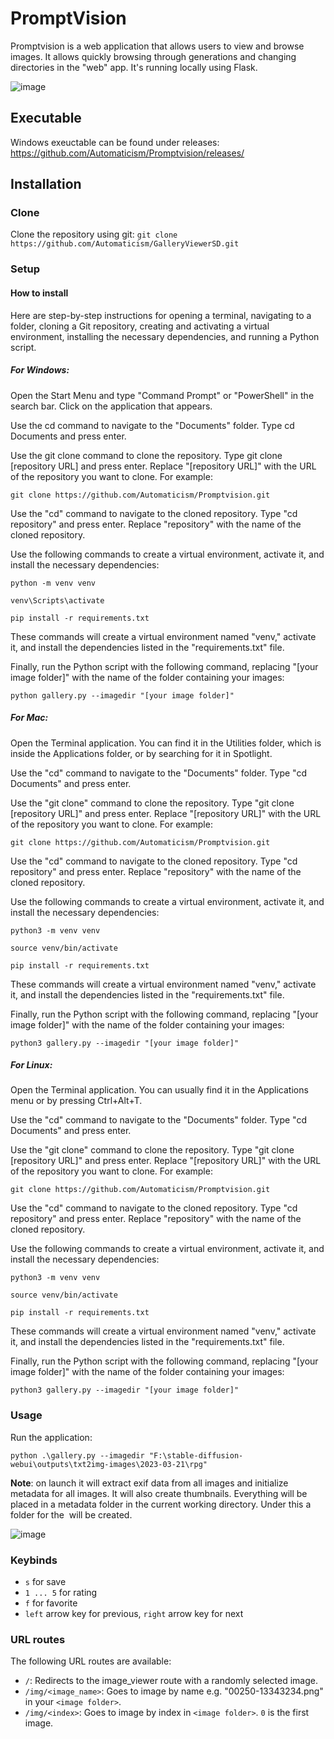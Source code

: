 # PromptVision
Promptvision is a web application that allows users to view and browse images. It allows quickly browsing through generations and changing directories in the "web" app. It's running locally using Flask. 

![image](https://user-images.githubusercontent.com/20763070/229390468-bae0b93b-0ccc-4f11-b64b-4e443609a03d.png)

## Executable
Windows exeuctable can be found under releases: https://github.com/Automaticism/Promptvision/releases/

## Installation

### Clone

Clone the repository using git:
```git clone https://github.com/Automaticism/GalleryViewerSD.git```

### Setup

#### How to install

Here are step-by-step instructions for opening a terminal, navigating to a folder, cloning a Git repository, creating and activating a virtual environment, installing the necessary dependencies, and running a Python script.

##### For Windows:

Open the Start Menu and type "Command Prompt" or "PowerShell" in the search bar. Click on the application that appears.

Use the cd command to navigate to the "Documents" folder. Type cd Documents and press enter.

Use the git clone command to clone the repository. Type git clone [repository URL] and press enter. Replace "[repository URL]" with the URL of the repository you want to clone. For example:
```
git clone https://github.com/Automaticism/Promptvision.git
```
Use the "cd" command to navigate to the cloned repository. Type "cd repository" and press enter. Replace "repository" with the name of the cloned repository.

Use the following commands to create a virtual environment, activate it, and install the necessary dependencies:
```
python -m venv venv

venv\Scripts\activate

pip install -r requirements.txt
```
These commands will create a virtual environment named "venv," activate it, and install the dependencies listed in the "requirements.txt" file.

Finally, run the Python script with the following command, replacing "[your image folder]" with the name of the folder containing your images:
```
python gallery.py --imagedir "[your image folder]"
```
##### For Mac:

Open the Terminal application. You can find it in the Utilities folder, which is inside the Applications folder, or by searching for it in Spotlight.

Use the "cd" command to navigate to the "Documents" folder. Type "cd Documents" and press enter.

Use the "git clone" command to clone the repository. Type "git clone [repository URL]" and press enter. Replace "[repository URL]" with the URL of the repository you want to clone. For example:
```
git clone https://github.com/Automaticism/Promptvision.git
```
Use the "cd" command to navigate to the cloned repository. Type "cd repository" and press enter. Replace "repository" with the name of the cloned repository.

Use the following commands to create a virtual environment, activate it, and install the necessary dependencies:
```
python3 -m venv venv

source venv/bin/activate

pip install -r requirements.txt
```
These commands will create a virtual environment named "venv," activate it, and install the dependencies listed in the "requirements.txt" file.

Finally, run the Python script with the following command, replacing "[your image folder]" with the name of the folder containing your images:
```
python3 gallery.py --imagedir "[your image folder]"
```
##### For Linux:

Open the Terminal application. You can usually find it in the Applications menu or by pressing Ctrl+Alt+T.

Use the "cd" command to navigate to the "Documents" folder. Type "cd Documents" and press enter.

Use the "git clone" command to clone the repository. Type "git clone [repository URL]" and press enter. Replace "[repository URL]" with the URL of the repository you want to clone. For example:
```
git clone https://github.com/Automaticism/Promptvision.git
```
Use the "cd" command to navigate to the cloned repository. Type "cd repository" and press enter. Replace "repository" with the name of the cloned repository.

Use the following commands to create a virtual environment, activate it, and install the necessary dependencies:
```
python3 -m venv venv

source venv/bin/activate

pip install -r requirements.txt
```
These commands will create a virtual environment named "venv," activate it, and install the dependencies listed in the "requirements.txt" file.

Finally, run the Python script with the following command, replacing "[your image folder]" with the name of the folder containing your images:
```
python3 gallery.py --imagedir "[your image folder]"
```
### Usage
Run the application:
```
python .\gallery.py --imagedir "F:\stable-diffusion-webui\outputs\txt2img-images\2023-03-21\rpg"
```

**Note**: on launch it will extract exif data from all images and initialize metadata for all images. It will also create thumbnails. Everything will be placed in a metadata folder in the current working directory. Under this a folder for the <image folder> will be created.

![image](https://user-images.githubusercontent.com/20763070/226762754-72c1254f-890d-4768-ad93-6fa1d3e7f3ac.png)

### Keybinds
- `s` for save
- `1 ... 5` for rating
- `f` for favorite
- `left` arrow key for previous, `right` arrow key for next

### URL routes
The following URL routes are available:
- `/`: Redirects to the image_viewer route with a randomly selected image.
- `/img/<image_name>`: Goes to image by name e.g. "00250-13343234.png" in your `<image folder>`.
- `/img/<index>`: Goes to image by index in `<image folder>`. `0` is the first image.
